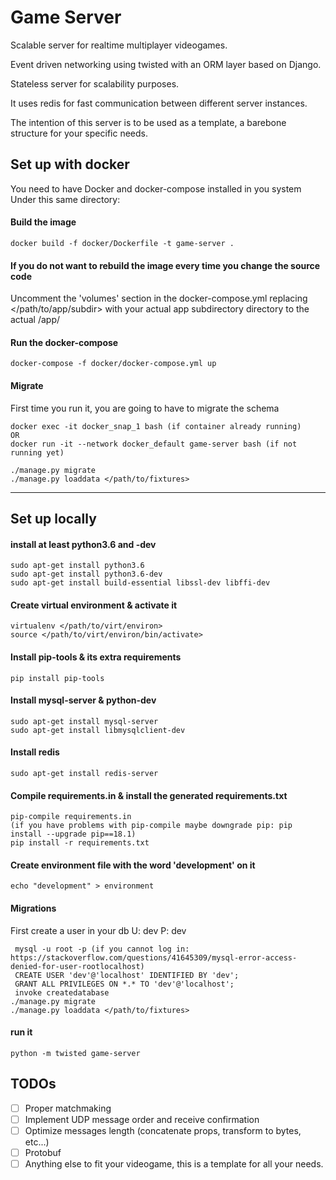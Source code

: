 # Game Server

Scalable server for realtime multiplayer videogames.

Event driven networking using twisted with an ORM layer based on Django.

Stateless server for scalability purposes.

It uses redis for fast communication between different server instances.

The intention of this server is to be used as a template, a barebone structure for your specific needs.

## Set up with docker

You need to have Docker and docker-compose  installed in you system
Under this same directory:
  
#### Build the image
    docker build -f docker/Dockerfile -t game-server .
      
#### If you do not want to rebuild the image every time you change the source code
Uncomment the 'volumes' section in the docker-compose.yml replacing </path/to/app/subdir> with your actual app subdirectory directory to the actual /app/<subdir>
    
    
#### Run the docker-compose
    docker-compose -f docker/docker-compose.yml up

#### Migrate
First time you run it, you are going to have to migrate the schema

    docker exec -it docker_snap_1 bash (if container already running)
    OR
    docker run -it --network docker_default game-server bash (if not running yet)
    
    ./manage.py migrate
    ./manage.py loaddata </path/to/fixtures>

___

## Set up locally

#### install at least python3.6 and -dev

	sudo apt-get install python3.6
	sudo apt-get install python3.6-dev
	sudo apt-get install build-essential libssl-dev libffi-dev

#### Create virtual environment & activate it
	virtualenv </path/to/virt/environ>
	source </path/to/virt/environ/bin/activate>

#### Install pip-tools & its extra requirements
	pip install pip-tools

#### Install mysql-server & python-dev
	sudo apt-get install mysql-server
	sudo apt-get install libmysqlclient-dev

#### Install redis
    sudo apt-get install redis-server

#### Compile requirements.in & install the generated requirements.txt
	pip-compile requirements.in
	(if you have problems with pip-compile maybe downgrade pip: pip install --upgrade pip==18.1)
	pip install -r requirements.txt

#### Create environment file with the word 'development' on it
	echo "development" > environment

#### Migrations
First create a user in your db U: dev P: dev
     
     mysql -u root -p (if you cannot log in: https://stackoverflow.com/questions/41645309/mysql-error-access-denied-for-user-rootlocalhost)
     CREATE USER 'dev'@'localhost' IDENTIFIED BY 'dev';
     GRANT ALL PRIVILEGES ON *.* TO 'dev'@'localhost';
     invoke createdatabase
    ./manage.py migrate
    ./manage.py loaddata </path/to/fixtures>

#### run it
    python -m twisted game-server


## TODOs

- [ ] Proper matchmaking
- [ ] Implement UDP message order and receive confirmation
- [ ] Optimize messages length (concatenate props, transform to bytes, etc...)
- [ ] Protobuf
- [ ] Anything else to fit your videogame, this is a template for all your needs. 
